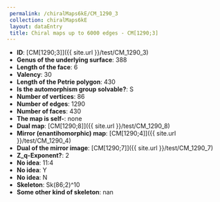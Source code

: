 ```yaml
--- 
 permalink: /chiralMaps6kE/CM_1290_3 
 collection: chiralMaps6kE
 layout: dataEntry
 title: Chiral maps up to 6000 edges - CM[1290;3]
---
```


- **ID**: [CM[1290;3]]({{ site.url }}/test/CM_1290_3)
- **Genus of the underlying surface**: 388
- **Length of the face**: 6
- **Valency**: 30
- **Length of the Petrie polygon**: 430
- **Is the automorphism group solvable?**: S
- **Number of vertices**: 86
- **Number of edges**: 1290
- **Number of faces**: 430
- **The map is self-**: none
- **Dual map**: [CM[1290;8]]({{ site.url }}/test/CM_1290_8)
- **Mirror (enantihomorphic) map**: [CM[1290;4]]({{ site.url }}/test/CM_1290_4)
- **Dual of the mirror image**: [CM[1290;7]]({{ site.url }}/test/CM_1290_7)
- **Z_q-Exponent?**: 2
- **No idea**:  11:4
- **No idea**: Y
- **No idea**: N
- **Skeleton**: Sk(86;2)^10
- **Some other kind of skeleton**: nan
